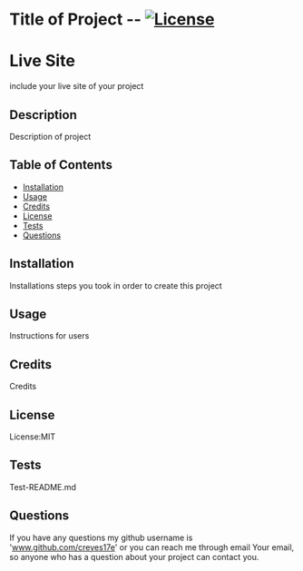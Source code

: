 # Title of Project -- [![License](https://img.shields.io/badge/license-MIT-green.svg)](https://shields.io/)

# Live Site
include your live site of your project

## Description
Description of project

## Table of Contents
* [Installation](#Installation)
* [Usage](#Usage)
* [Credits](#Credits)
* [License](#License)
* [Tests](#Tests)
* [Questions](#Questions)

## Installation
Installations steps you took in order to create this project

## Usage
Instructions for users

## Credits
Credits

## License
License:MIT

## Tests
Test-README.md

## Questions
If you have any questions my github username is 'www.github.com/creyes17e' or you can reach me through email Your email, so anyone who has a question about your project can contact you.

